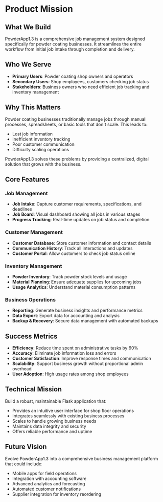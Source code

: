 # Product Mission

## What We Build

PowderApp1.3 is a comprehensive job management system designed specifically for powder coating businesses. It streamlines the entire workflow from initial job intake through completion and delivery.

## Who We Serve

- **Primary Users**: Powder coating shop owners and operators
- **Secondary Users**: Shop employees, customers checking job status
- **Stakeholders**: Business owners who need efficient job tracking and inventory management

## Why This Matters

Powder coating businesses traditionally manage jobs through manual processes, spreadsheets, or basic tools that don't scale. This leads to:
- Lost job information
- Inefficient inventory tracking
- Poor customer communication
- Difficulty scaling operations

PowderApp1.3 solves these problems by providing a centralized, digital solution that grows with the business.

## Core Features

### Job Management
- **Job Intake**: Capture customer requirements, specifications, and deadlines
- **Job Board**: Visual dashboard showing all jobs in various stages
- **Progress Tracking**: Real-time updates on job status and completion

### Customer Management
- **Customer Database**: Store customer information and contact details
- **Communication History**: Track all interactions and updates
- **Customer Portal**: Allow customers to check job status online

### Inventory Management
- **Powder Inventory**: Track powder stock levels and usage
- **Material Planning**: Ensure adequate supplies for upcoming jobs
- **Usage Analytics**: Understand material consumption patterns

### Business Operations
- **Reporting**: Generate business insights and performance metrics
- **Data Export**: Export data for accounting and analysis
- **Backup & Recovery**: Secure data management with automated backups

## Success Metrics

- **Efficiency**: Reduce time spent on administrative tasks by 60%
- **Accuracy**: Eliminate job information loss and errors
- **Customer Satisfaction**: Improve response times and communication
- **Scalability**: Support business growth without proportional admin overhead
- **User Adoption**: High usage rates among shop employees

## Technical Mission

Build a robust, maintainable Flask application that:
- Provides an intuitive user interface for shop floor operations
- Integrates seamlessly with existing business processes
- Scales to handle growing business needs
- Maintains data integrity and security
- Offers reliable performance and uptime

## Future Vision

Evolve PowderApp1.3 into a comprehensive business management platform that could include:
- Mobile apps for field operations
- Integration with accounting software
- Advanced analytics and forecasting
- Automated customer notifications
- Supplier integration for inventory reordering
